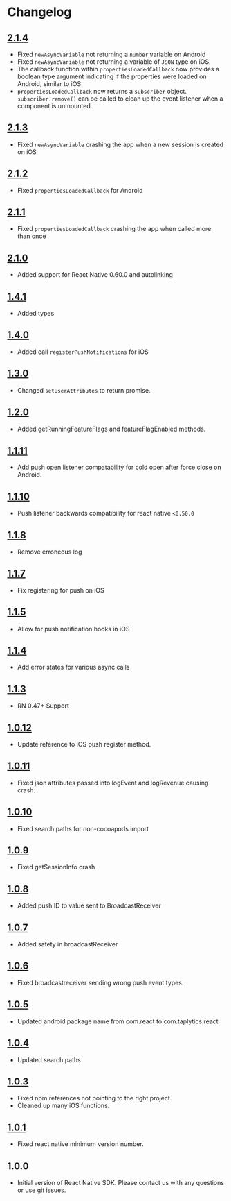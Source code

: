 # Changelog

## [2.1.4](https://github.com/taplytics/taplytics-react-native/compare/2.1.3...2.1.4)

- Fixed `newAsyncVariable` not returning a `number` variable on Android
- Fixed `newAsyncVariable` not returning a variable of `JSON` type on iOS.
- The callback function within `propertiesLoadedCallback` now provides a boolean type argument indicating if the properties were loaded on Android, similar to iOS
- `propertiesLoadedCallback` now returns a `subscriber` object. `subscriber.remove()` can be called to clean up the event listener when a component is unmounted.

## [2.1.3](https://github.com/taplytics/taplytics-react-native/compare/2.1.2...2.1.3)

- Fixed `newAsyncVariable` crashing the app when a new session is created on iOS

## [2.1.2](https://github.com/taplytics/taplytics-react-native/compare/2.1.1...2.1.2)

- Fixed `propertiesLoadedCallback` for Android

## [2.1.1](https://github.com/taplytics/taplytics-react-native/compare/2.1.0...2.1.1)

- Fixed `propertiesLoadedCallback` crashing the app when called more than once

## [2.1.0](https://github.com/taplytics/taplytics-react-native/compare/1.4.1...2.1.0)

- Added support for React Native 0.60.0 and autolinking

## [1.4.1](https://github.com/taplytics/taplytics-react-native/compare/1.4.0...1.4.1)

- Added types

## [1.4.0](https://github.com/taplytics/taplytics-react-native/compare/1.3.0...1.4.1)

- Added call `registerPushNotifications` for iOS

## [1.3.0](https://github.com/taplytics/taplytics-react-native/compare/1.2.0...1.3.0)

- Changed `setUserAttributes` to return promise.

## [1.2.0](https://github.com/taplytics/taplytics-react-native/compare/1.1.11...1.2.0)

- Added getRunningFeatureFlags and featureFlagEnabled methods.

## [1.1.11](https://github.com/taplytics/taplytics-react-native/compare/1.1.10...1.1.11)

- Add push open listener compatability for cold open after force close on Android.

## [1.1.10](https://github.com/taplytics/taplytics-react-native/compare/1.1.8...1.1.10)

- Push listener backwards compatibility for react native `<0.50.0`

## [1.1.8](https://github.com/taplytics/taplytics-react-native/compare/1.1.7...1.1.8)

- Remove erroneous log

## [1.1.7](https://github.com/taplytics/taplytics-react-native/compare/1.1.5...1.1.7)

- Fix registering for push on iOS

## [1.1.5](https://github.com/taplytics/taplytics-react-native/compare/1.1.4...1.1.5)

- Allow for push notification hooks in iOS

## [1.1.4](https://github.com/taplytics/taplytics-react-native/compare/1.1.3...1.1.4)

- Add error states for various async calls

## [1.1.3](https://github.com/taplytics/taplytics-react-native/compare/1.0.12...1.1.3)

- RN 0.47+ Support

## [1.0.12](https://github.com/taplytics/taplytics-react-native/compare/1.0.11...1.0.12)

- Update reference to iOS push register method.

## [1.0.11](https://github.com/taplytics/taplytics-react-native/compare/1.0.10...1.0.11)

- Fixed json attributes passed into logEvent and logRevenue causing crash.

## [1.0.10](https://github.com/taplytics/taplytics-react-native/compare/1.0.9...1.0.10)

- Fixed search paths for non-cocoapods import

## [1.0.9](https://github.com/taplytics/taplytics-react-native/compare/1.0.8...1.0.9)

- Fixed getSessionInfo crash

## [1.0.8](https://github.com/taplytics/taplytics-react-native/compare/1.0.7...1.0.8)

- Added push ID to value sent to BroadcastReceiver

## [1.0.7](https://github.com/taplytics/taplytics-react-native/compare/1.0.6...1.0.7)

- Added safety in broadcastReceiver

## [1.0.6](https://github.com/taplytics/taplytics-react-native/compare/1.0.5...1.0.6)

- Fixed broadcastreceiver sending wrong push event types.

## [1.0.5](https://github.com/taplytics/taplytics-react-native/compare/1.0.4...1.0.5)

- Updated android package name from com.react to com.taplytics.react

## [1.0.4](https://github.com/taplytics/taplytics-react-native/compare/1.0.3...1.0.4)

- Updated search paths

## [1.0.3](https://github.com/taplytics/taplytics-react-native/compare/1.0.1...1.0.3)

- Fixed npm references not pointing to the right project.
- Cleaned up many iOS functions.

## [1.0.1](https://github.com/taplytics/taplytics-react-native/compare/1.0.0...1.0.1)

- Fixed react native minimum version number.

## 1.0.0

- Initial version of React Native SDK. Please contact us with any questions or use git issues.
